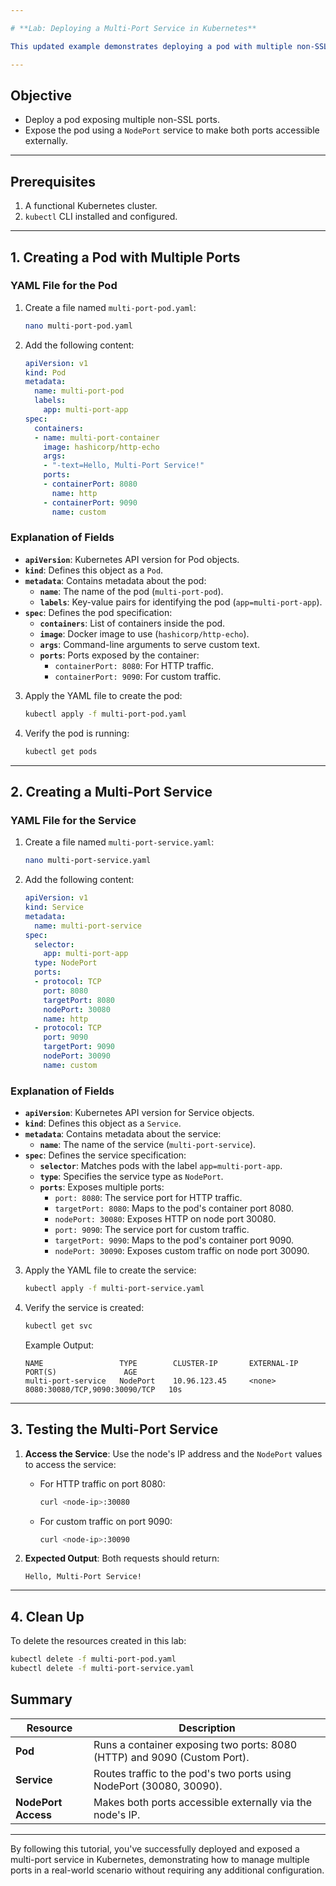 ```yaml
---

# **Lab: Deploying a Multi-Port Service in Kubernetes**

This updated example demonstrates deploying a pod with multiple non-SSL ports and exposing them via a `NodePort` service. We'll configure the pod to serve on two ports: **8080 (HTTP)** and **9090 (Custom Port)**.

---
```


## **Objective**
- Deploy a pod exposing multiple non-SSL ports.
- Expose the pod using a `NodePort` service to make both ports accessible externally.

---

## **Prerequisites**
1. A functional Kubernetes cluster.
2. `kubectl` CLI installed and configured.

---

## **1. Creating a Pod with Multiple Ports**

### **YAML File for the Pod**
1. Create a file named `multi-port-pod.yaml`:
   ```bash
   nano multi-port-pod.yaml
   ```

2. Add the following content:
   ```yaml
   apiVersion: v1
   kind: Pod
   metadata:
     name: multi-port-pod
     labels:
       app: multi-port-app
   spec:
     containers:
     - name: multi-port-container
       image: hashicorp/http-echo
       args:
       - "-text=Hello, Multi-Port Service!"
       ports:
       - containerPort: 8080
         name: http
       - containerPort: 9090
         name: custom
   ```

### **Explanation of Fields**
- **`apiVersion`**: Kubernetes API version for Pod objects.
- **`kind`**: Defines this object as a `Pod`.
- **`metadata`**: Contains metadata about the pod:
  - **`name`**: The name of the pod (`multi-port-pod`).
  - **`labels`**: Key-value pairs for identifying the pod (`app=multi-port-app`).
- **`spec`**: Defines the pod specification:
  - **`containers`**: List of containers inside the pod.
  - **`image`**: Docker image to use (`hashicorp/http-echo`).
  - **`args`**: Command-line arguments to serve custom text.
  - **`ports`**: Ports exposed by the container:
    - `containerPort: 8080`: For HTTP traffic.
    - `containerPort: 9090`: For custom traffic.

3. Apply the YAML file to create the pod:
   ```bash
   kubectl apply -f multi-port-pod.yaml
   ```

4. Verify the pod is running:
   ```bash
   kubectl get pods
   ```

---

## **2. Creating a Multi-Port Service**

### **YAML File for the Service**
1. Create a file named `multi-port-service.yaml`:
   ```bash
   nano multi-port-service.yaml
   ```

2. Add the following content:
   ```yaml
   apiVersion: v1
   kind: Service
   metadata:
     name: multi-port-service
   spec:
     selector:
       app: multi-port-app
     type: NodePort
     ports:
     - protocol: TCP
       port: 8080
       targetPort: 8080
       nodePort: 30080
       name: http
     - protocol: TCP
       port: 9090
       targetPort: 9090
       nodePort: 30090
       name: custom
   ```

### **Explanation of Fields**
- **`apiVersion`**: Kubernetes API version for Service objects.
- **`kind`**: Defines this object as a `Service`.
- **`metadata`**: Contains metadata about the service:
  - **`name`**: The name of the service (`multi-port-service`).
- **`spec`**: Defines the service specification:
  - **`selector`**: Matches pods with the label `app=multi-port-app`.
  - **`type`**: Specifies the service type as `NodePort`.
  - **`ports`**: Exposes multiple ports:
    - `port: 8080`: The service port for HTTP traffic.
    - `targetPort: 8080`: Maps to the pod's container port 8080.
    - `nodePort: 30080`: Exposes HTTP on node port 30080.
    - `port: 9090`: The service port for custom traffic.
    - `targetPort: 9090`: Maps to the pod's container port 9090.
    - `nodePort: 30090`: Exposes custom traffic on node port 30090.

3. Apply the YAML file to create the service:
   ```bash
   kubectl apply -f multi-port-service.yaml
   ```

4. Verify the service is created:
   ```bash
   kubectl get svc
   ```

   Example Output:
   ```
   NAME                 TYPE        CLUSTER-IP       EXTERNAL-IP   PORT(S)               AGE
   multi-port-service   NodePort    10.96.123.45     <none>        8080:30080/TCP,9090:30090/TCP   10s
   ```

---

## **3. Testing the Multi-Port Service**

1. **Access the Service**:
   Use the node's IP address and the `NodePort` values to access the service:
   - For HTTP traffic on port 8080:
     ```bash
     curl <node-ip>:30080
     ```
   - For custom traffic on port 9090:
     ```bash
     curl <node-ip>:30090
     ```

2. **Expected Output**:
   Both requests should return:
   ```
   Hello, Multi-Port Service!
   ```

---

## **4. Clean Up**

To delete the resources created in this lab:
```bash
kubectl delete -f multi-port-pod.yaml
kubectl delete -f multi-port-service.yaml
```


## **Summary**

| **Resource**        | **Description**                                                                 |
|---------------------|-------------------------------------------------------------------------------|
| **Pod**             | Runs a container exposing two ports: 8080 (HTTP) and 9090 (Custom Port).     |
| **Service**         | Routes traffic to the pod's two ports using NodePort (30080, 30090).         |
| **NodePort Access** | Makes both ports accessible externally via the node's IP.                   |

---

By following this tutorial, you've successfully deployed and exposed a multi-port service in Kubernetes, demonstrating how to manage multiple ports in a real-world scenario without requiring any additional configuration.
